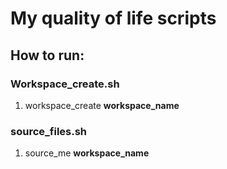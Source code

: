 # My quality of life scripts

## How to run:
 ### Workspace_create.sh
  1. workspace_create **workspace_name**
 ### source_files.sh
  1. source_me **workspace_name**
